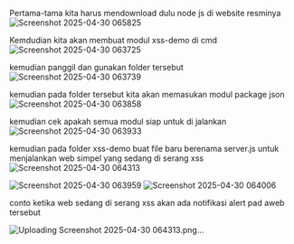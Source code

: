 Pertama-tama kita harus mendownload dulu node js di website resminya
![Screenshot 2025-04-30 065825](https://github.com/user-attachments/assets/313d82ab-3c4d-4d89-a507-b399d797a85c)

Kemdudian kita akan membuat modul xss-demo di cmd
![Screenshot 2025-04-30 063725](https://github.com/user-attachments/assets/087b2099-5cac-4e67-95a3-aaad3ec6f475)

kemudian panggil dan gunakan folder tersebut
![Screenshot 2025-04-30 063739](https://github.com/user-attachments/assets/14c7d1f3-0259-4016-ad75-9983319185e9)

kemudian pada folder tersebut kita akan memasukan modul package json
![Screenshot 2025-04-30 063858](https://github.com/user-attachments/assets/85ef21e2-beec-47b4-aa53-d361b4f658c7)

kemudian cek apakah semua modul siap untuk di jalankan
![Screenshot 2025-04-30 063933](https://github.com/user-attachments/assets/99a7f779-d1fb-47ad-b222-04c1ba8199d8)

kemudian pada folder xss-demo buat file baru berenama server.js untuk menjalankan web simpel yang sedang di serang xss![Screenshot 2025-04-30 064313](https://github.com/user-attachments/assets/b8cce527-ea2f-415d-ad95-62354b035c3a)

![Screenshot 2025-04-30 063959](https://github.com/user-attachments/assets/d7effdf5-8b27-4e15-8f0b-25fc8841cf3b)
![Screenshot 2025-04-30 064006](https://github.com/user-attachments/assets/6e901bce-ec9f-4d0b-bf0b-874ea35a85ef)

conto ketika web sedang di serang xss akan ada notifikasi alert pad aweb tersebut

![Uploading Screenshot 2025-04-30 064313.png…]()

